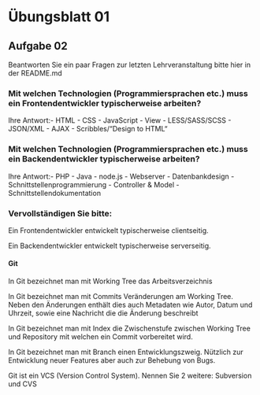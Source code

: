 # Übungsblatt 01

## Aufgabe 02

Beantworten Sie ein paar Fragen zur letzten Lehrveranstaltung bitte hier in der README.md

### Mit welchen Technologien (Programmiersprachen etc.) muss ein Frontendentwickler typischerweise arbeiten?

Ihre Antwort:- HTML
             - CSS
             - JavaScript - View
             - LESS/SASS/SCSS - JSON/XML
             - AJAX
             - Scribbles/“Design to HTML“

### Mit welchen Technologien (Programmiersprachen etc.) muss ein Backendentwickler typischerweise arbeiten?

Ihre Antwort:- PHP
              - Java
              - node.js
              - Webserver
              - Datenbankdesign
              - Schnittstellenprogrammierung - Controller & Model
              - Schnittstellendokumentation

### Vervollständigen Sie bitte:

Ein Frontendentwickler entwickelt typischerweise clientseitig.


Ein Backendentwickler entwickelt typischerweise serverseitig.


#### Git

In Git bezeichnet man mit  Working Tree das Arbeitsverzeichnis 

In Git bezeichnet man mit Commits Veränderungen am Working Tree. Neben den Änderungen enthält dies auch Metadaten wie Autor, Datum und Uhrzeit, sowie eine Nachricht die die Änderung beschreibt

In Git bezeichnet man mit Index die Zwischenstufe zwischen Working Tree und Repository mit welchen ein Commit vorbereitet wird.

In Git bezeichnet man mit Branch einen Entwicklungszweig. Nützlich zur Entwicklung neuer Features aber auch zur Behebung von Bugs.

Git ist ein VCS (Version Control System). Nennen Sie 2 weitere: Subversion und CVS

